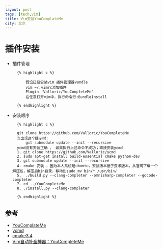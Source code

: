 ```yaml
---
layout: post
tags: [tech,vim]  
title: Vim安装YouComplateMe
city: 北京
---
```




插件安装
================
+ 插件管理
	
		{% highlight c %}
			
			假设已经安装vim 插件管理器vundle 
			vim ~/.vimrc添加插件
			Plugin 'Valloric/YouCompleteMe'
			在任意打开vim中，执行命令行:BundleInstall

		{% endhighlight %}	

+ 安装顺序
	
		{% highlight c %}
		
		git clone https://github.com/Valloric/YouCompleteMe
		当出现这个提示时：
			git submodule update --init --recursive
		ycmd没有安装正确 ， 如果执行上述命令不成功；直接安装ycmd
		1. git clone https://github.com/Valloric/ycmd
		2. sudo apt-get install build-essential cmake python-dev
		3. git submodule update --init --recursive
		4. cmake 安装 ，因为本人系统是ubuntu，安装版本低于要求版本，从官网下载一个解压包，解压后bin目录，移动到sudo mv bin/* /usr/bin/
		5.	./build.py --clang-completer --omnisharp-completer --gocode-completer
		7. cd ../YouCompleteMe 
		8. ./install.py --clang-completer
		
		{% endhighlight %}



参考
-------------
+ [YouComplateMe](https://github.com/Valloric/YouCompleteMe)
+ [ycmd](https://github.com/Valloric/ycmd)
+ [cmake3.4](https://cmake.org/download/)
+ [Vim自动补全神器：YouCompleteMe](http://blog.jobbole.com/58978/)
